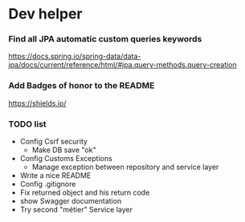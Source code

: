 # Dev helper

### Find all JPA automatic custom queries keywords
https://docs.spring.io/spring-data/data-jpa/docs/current/reference/html/#jpa.query-methods.query-creation

### Add Badges of honor to the README
https://shields.io/

### TODO list
- Config Csrf security
    - Make DB save "ok"
- Config Customs Exceptions
    - Manage exception between repository and service layer
- Write a nice README
- Config .gitignore
- Fix returned object and his return code
- show Swagger documentation
- Try second "métier" Service layer

